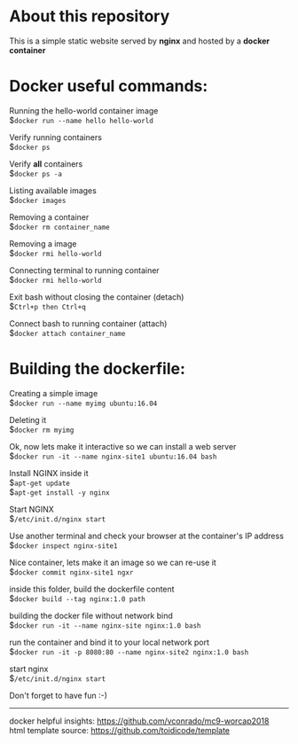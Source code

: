 # About this repository
This is a simple static website served by **nginx** and hosted by a **docker container** </br>

# Docker useful commands:
Running the hello-world container image </br>
$`docker run --name hello hello-world` </br>

Verify running containers </br>
$`docker ps` </br>

Verify **all** containers </br>
$`docker ps -a` </br>

Listing available images </br>
$`docker images` </br>

Removing a container </br>
$`docker rm container_name` </br>

Removing a image </br>
$`docker rmi hello-world` </br>

Connecting terminal to running container </br>
$`docker rmi hello-world` </br>

Exit bash without closing the container (detach) </br>
$`Ctrl+p then Ctrl+q` </br>

Connect bash to running container (attach) </br>
$`docker attach container_name` </br>

# Building the dockerfile:
Creating a simple image </br>
$`docker run --name myimg ubuntu:16.04` </br>

Deleting it </br>
$`docker rm myimg` </br>

Ok, now lets make it interactive so we can install a web server </br>
$`docker run -it --name nginx-site1 ubuntu:16.04 bash` </br>

Install NGINX inside it </br>
$`apt-get update` </br>
$`apt-get install -y nginx` </br>

Start NGINX </br>
$`/etc/init.d/nginx start` </br>

Use another terminal and check your browser at the container's IP address </br>
$`docker inspect nginx-site1` </br>

Nice container, lets make it an image so we can re-use it </br>
$`docker commit nginx-site1 ngxr` </br>

inside this folder, build the dockerfile content </br>
$`docker build --tag nginx:1.0 path` </br>

building the docker file without network bind </br>
$`docker run -it --name nginx-site nginx:1.0 bash` </br>

run the container and bind it to your local network port </br>
$`docker run -it -p 8080:80 --name nginx-site2 nginx:1.0 bash` </br>

start nginx </br>
$`/etc/init.d/nginx start` </br>

Don't forget to have fun :-)

---

docker helpful insights: https://github.com/vconrado/mc9-worcap2018 </br>
html template source: https://github.com/toidicode/template


